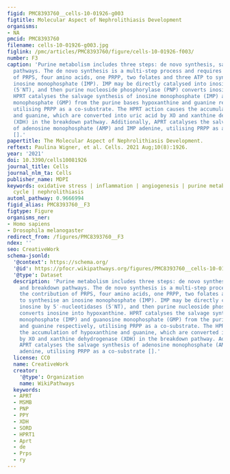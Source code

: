 ```yaml
---
figid: PMC8393760__cells-10-01926-g003
figtitle: Molecular Aspect of Nephrolithiasis Development
organisms:
- NA
pmcid: PMC8393760
filename: cells-10-01926-g003.jpg
figlink: /pmc/articles/PMC8393760/figure/cells-10-01926-f003/
number: F3
caption: 'Purine metabolism includes three steps: de novo synthesis, salvage and breakdown
  pathways. The de novo synthesis is a multi-step process and requires the contribution
  of PRPS, four amino acids, one PRPP, two folates and three ATP to synthesise an
  inosine monophosphate (IMP). IMP may be directly catalysed into inosine by 5′-nucleotidases
  (5′NT), and then purine nucleoside phosphorylase (PNP) converts inosine into hypoxanthine.
  HPRT catalyses the salvage synthesis of inosine monophosphate (IMP) and guanosine
  monophosphate (GMP) from the purine bases hypoxanthine and guanine respectively,
  utilising PRPP as a co-substrate. The HPRT action causes the accumulation of hypoxanthine
  and guanine, which are converted into uric acid by XO and xanthine dehydrogenase
  (XDH) in the breakdown pathway. Additionally, APRT catalyses the salvage synthesis
  of adenosine monophosphate (AMP) and IMP adenine, utilising PRPP as a co-substrate
  [].'
papertitle: The Molecular Aspect of Nephrolithiasis Development.
reftext: Paulina Wigner, et al. Cells. 2021 Aug;10(8):1926.
year: '2021'
doi: 10.3390/cells10081926
journal_title: Cells
journal_nlm_ta: Cells
publisher_name: MDPI
keywords: oxidative stress | inflammation | angiogenesis | purine metabolism | urea
  cycle | nephrolithiasis
automl_pathway: 0.9666994
figid_alias: PMC8393760__F3
figtype: Figure
organisms_ner:
- Homo sapiens
- Drosophila melanogaster
redirect_from: /figures/PMC8393760__F3
ndex: ''
seo: CreativeWork
schema-jsonld:
  '@context': https://schema.org/
  '@id': https://pfocr.wikipathways.org/figures/PMC8393760__cells-10-01926-g003.html
  '@type': Dataset
  description: 'Purine metabolism includes three steps: de novo synthesis, salvage
    and breakdown pathways. The de novo synthesis is a multi-step process and requires
    the contribution of PRPS, four amino acids, one PRPP, two folates and three ATP
    to synthesise an inosine monophosphate (IMP). IMP may be directly catalysed into
    inosine by 5′-nucleotidases (5′NT), and then purine nucleoside phosphorylase (PNP)
    converts inosine into hypoxanthine. HPRT catalyses the salvage synthesis of inosine
    monophosphate (IMP) and guanosine monophosphate (GMP) from the purine bases hypoxanthine
    and guanine respectively, utilising PRPP as a co-substrate. The HPRT action causes
    the accumulation of hypoxanthine and guanine, which are converted into uric acid
    by XO and xanthine dehydrogenase (XDH) in the breakdown pathway. Additionally,
    APRT catalyses the salvage synthesis of adenosine monophosphate (AMP) and IMP
    adenine, utilising PRPP as a co-substrate [].'
  license: CC0
  name: CreativeWork
  creator:
    '@type': Organization
    name: WikiPathways
  keywords:
  - APRT
  - MSMB
  - PNP
  - PPY
  - XDH
  - SORD
  - HPRT1
  - Aprt
  - de
  - Prps
  - ry
---
```

